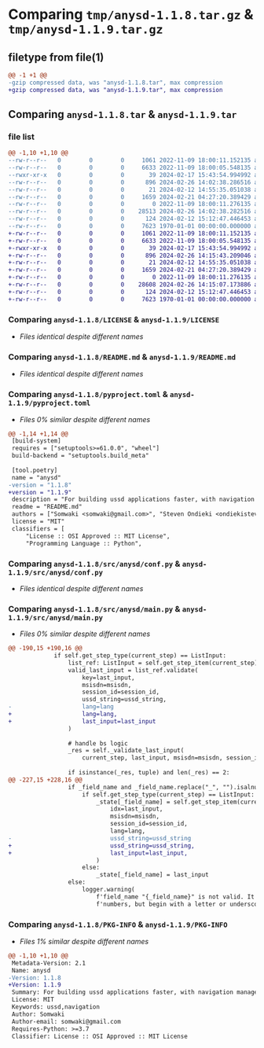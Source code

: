 # Comparing `tmp/anysd-1.1.8.tar.gz` & `tmp/anysd-1.1.9.tar.gz`

## filetype from file(1)

```diff
@@ -1 +1 @@
-gzip compressed data, was "anysd-1.1.8.tar", max compression
+gzip compressed data, was "anysd-1.1.9.tar", max compression
```

## Comparing `anysd-1.1.8.tar` & `anysd-1.1.9.tar`

### file list

```diff
@@ -1,10 +1,10 @@
--rw-r--r--   0        0        0     1061 2022-11-09 18:00:11.152135 anysd-1.1.8/LICENSE
--rw-r--r--   0        0        0     6633 2022-11-09 18:00:05.548135 anysd-1.1.8/README.md
--rwxr-xr-x   0        0        0       39 2024-02-17 15:43:54.994992 anysd-1.1.8/publish.sh
--rw-r--r--   0        0        0      896 2024-02-26 14:02:38.286516 anysd-1.1.8/pyproject.toml
--rw-r--r--   0        0        0       21 2024-02-12 14:55:35.051038 anysd-1.1.8/src/anysd/__init__.py
--rw-r--r--   0        0        0     1659 2024-02-21 04:27:20.389429 anysd-1.1.8/src/anysd/conf.py
--rw-r--r--   0        0        0        0 2022-11-09 18:00:11.276135 anysd-1.1.8/src/anysd/config.toml
--rw-r--r--   0        0        0    28513 2024-02-26 14:02:38.282516 anysd-1.1.8/src/anysd/main.py
--rw-r--r--   0        0        0      124 2024-02-12 15:12:47.446453 anysd-1.1.8/src/anysd/utils.py
--rw-r--r--   0        0        0     7623 1970-01-01 00:00:00.000000 anysd-1.1.8/PKG-INFO
+-rw-r--r--   0        0        0     1061 2022-11-09 18:00:11.152135 anysd-1.1.9/LICENSE
+-rw-r--r--   0        0        0     6633 2022-11-09 18:00:05.548135 anysd-1.1.9/README.md
+-rwxr-xr-x   0        0        0       39 2024-02-17 15:43:54.994992 anysd-1.1.9/publish.sh
+-rw-r--r--   0        0        0      896 2024-02-26 14:15:43.209046 anysd-1.1.9/pyproject.toml
+-rw-r--r--   0        0        0       21 2024-02-12 14:55:35.051038 anysd-1.1.9/src/anysd/__init__.py
+-rw-r--r--   0        0        0     1659 2024-02-21 04:27:20.389429 anysd-1.1.9/src/anysd/conf.py
+-rw-r--r--   0        0        0        0 2022-11-09 18:00:11.276135 anysd-1.1.9/src/anysd/config.toml
+-rw-r--r--   0        0        0    28608 2024-02-26 14:15:07.173886 anysd-1.1.9/src/anysd/main.py
+-rw-r--r--   0        0        0      124 2024-02-12 15:12:47.446453 anysd-1.1.9/src/anysd/utils.py
+-rw-r--r--   0        0        0     7623 1970-01-01 00:00:00.000000 anysd-1.1.9/PKG-INFO
```

### Comparing `anysd-1.1.8/LICENSE` & `anysd-1.1.9/LICENSE`

 * *Files identical despite different names*

### Comparing `anysd-1.1.8/README.md` & `anysd-1.1.9/README.md`

 * *Files identical despite different names*

### Comparing `anysd-1.1.8/pyproject.toml` & `anysd-1.1.9/pyproject.toml`

 * *Files 0% similar despite different names*

```diff
@@ -1,14 +1,14 @@
 [build-system]
 requires = ["setuptools>=61.0.0", "wheel"]
 build-backend = "setuptools.build_meta"
 
 [tool.poetry]
 name = "anysd"
-version = "1.1.8"
+version = "1.1.9"
 description = "For building ussd applications faster, with navigation management out of the box"
 readme = "README.md"
 authors = ["Somwaki <somwaki@gmail.com>", "Steven Ondieki <ondiekisteven1@gmail.com>"]
 license = "MIT"
 classifiers = [
     "License :: OSI Approved :: MIT License",
     "Programming Language :: Python",
```

### Comparing `anysd-1.1.8/src/anysd/conf.py` & `anysd-1.1.9/src/anysd/conf.py`

 * *Files identical despite different names*

### Comparing `anysd-1.1.8/src/anysd/main.py` & `anysd-1.1.9/src/anysd/main.py`

 * *Files 0% similar despite different names*

```diff
@@ -190,15 +190,16 @@
             if self.get_step_type(current_step) == ListInput:
                 list_ref: ListInput = self.get_step_item(current_step)
                 valid_last_input = list_ref.validate(
                     key=last_input,
                     msisdn=msisdn,
                     session_id=session_id,
                     ussd_string=ussd_string,
-                    lang=lang
+                    lang=lang,
+                    last_input=last_input
                 )
 
                 # handle bs logic
                 _res = self._validate_last_input(
                     current_step, last_input, msisdn=msisdn, session_id=session_id)
 
                 if isinstance(_res, tuple) and len(_res) == 2:
@@ -227,15 +228,16 @@
                 if _field_name and _field_name.replace("_", "").isalnum() and not _field_name[0].isnumeric():
                     if self.get_step_type(current_step) == ListInput:
                         _state[_field_name] = self.get_step_item(current_step).get_item(
                             idx=last_input,
                             msisdn=msisdn,
                             session_id=session_id,
                             lang=lang,
-                            ussd_string=ussd_string
+                            ussd_string=ussd_string,
+                            last_input=last_input,
                         )
                     else:
                         _state[_field_name] = last_input
                 else:
                     logger.warning(
                         f'field_name "{_field_name}" is not valid. It should be contain letters, underscores and '
                         f'numbers, but begin with a letter or underscore')
```

### Comparing `anysd-1.1.8/PKG-INFO` & `anysd-1.1.9/PKG-INFO`

 * *Files 1% similar despite different names*

```diff
@@ -1,10 +1,10 @@
 Metadata-Version: 2.1
 Name: anysd
-Version: 1.1.8
+Version: 1.1.9
 Summary: For building ussd applications faster, with navigation management out of the box
 License: MIT
 Keywords: ussd,navigation
 Author: Somwaki
 Author-email: somwaki@gmail.com
 Requires-Python: >=3.7
 Classifier: License :: OSI Approved :: MIT License
```

